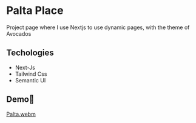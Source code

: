 # Palta Place

Project page where I use Nextjs to use dynamic pages, with the theme of Avocados


## Techologies

 - Next-Js
 - Tailwind Css
 - Semantic UI

## Demo🚀
[Palta.webm](https://user-images.githubusercontent.com/88939356/187053680-e4394871-44eb-426d-8829-8e73e4cb6274.webm)
